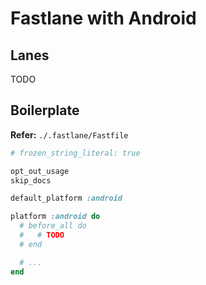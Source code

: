 # Fastlane with Android

## Lanes

TODO

## Boilerplate

**Refer:** `./.fastlane/Fastfile`

```rb
# frozen_string_literal: true

opt_out_usage
skip_docs

default_platform :android

platform :android do
  # before_all do
  #   # TODO
  # end

  # ...
end
```

<!--
upload_to_testflight(
  changelog: 'external!',
  distribute_external: true,
  notify_external_testers: true,
  groups: [
    'External'
  ],
)
-->
